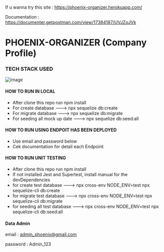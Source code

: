 If u wanna try this site : https://phoenix-organizer.herokuapp.com/

Documentation : https://documenter.getpostman.com/view/17384187/UVJZoJVk

# PHOENIX-ORGANIZER (Company Profile)

### TECH STACK USED
![image](https://user-images.githubusercontent.com/46044060/143915515-80c0d736-011a-4f50-8ab5-29601046b8e1.png)

#### HOW TO RUN IN LOCAL
- After clone this repo run npm install
- For create database ---> npx sequelize db:create  
- For migrate database ---> npx sequelize db:migrate
- For seeding all mock up date ---> npx sequelize db:seed:all

#### HOW TO RUN USING ENDPOIT HAS BEEN DEPLOYED
- Use email and password below
- Cek documentation for detail each Endpoint

#### HOW TO RUN UNIT TESTING
- After clone this repo run npm install
- If not installed Jest and Supertest, install manual for the devDependencies
- for create test database ---> npx cross-env NODE_ENV=test npx sequelize-cli db:create
- for migrate test database ---> npx cross-env NODE_ENV=test npx sequelize-cli db:migrate
- for seeding all test database ---> npx cross-env NODE_ENV=test npx sequelize-cli db:seed:all

#### Data Admin
email : admin_phoenix@gmail.com

password : Admin_123
